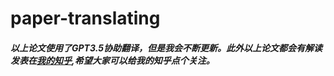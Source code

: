 # paper-translating

##### 以上论文使用了GPT3.5协助翻译，但是我会不断更新。此外以上论文都会有解读发表在[我的知乎](https://www.zhihu.com/people/matrix200),希望大家可以给我的知乎点个关注。
